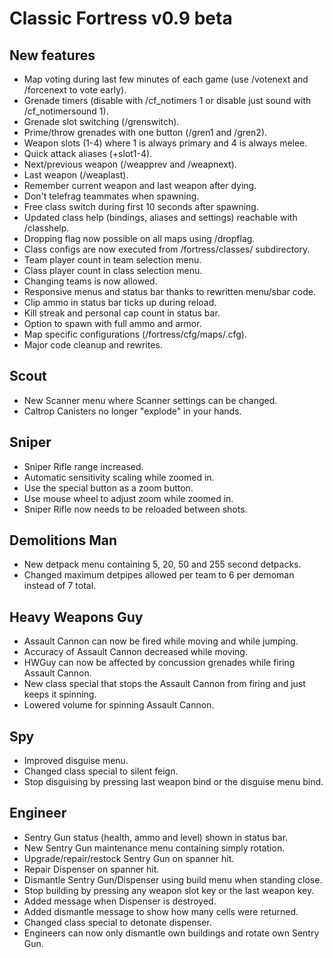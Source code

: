 Classic Fortress v0.9 beta
==========================

New features
------
* Map voting during last few minutes of each game (use /votenext and /forcenext to vote early).
* Grenade timers (disable with /cf\_notimers 1 or disable just sound with /cf\_notimersound 1).
* Grenade slot switching (/grenswitch).
* Prime/throw grenades with one button (/gren1 and /gren2).
* Weapon slots (1-4) where 1 is always primary and 4 is always melee.
* Quick attack aliases (+slot1-4).
* Next/previous weapon (/weapprev and /weapnext).
* Last weapon (/weaplast).
* Remember current weapon and last weapon after dying.
* Don't telefrag teammates when spawning.
* Free class switch during first 10 seconds after spawning.
* Updated class help (bindings, aliases and settings) reachable with /classhelp.
* Dropping flag now possible on all maps using /dropflag.
* Class configs are now executed from /fortress/classes/ subdirectory.
* Team player count in team selection menu.
* Class player count in class selection menu.
* Changing teams is now allowed.
* Responsive menus and status bar thanks to rewritten menu/sbar code.
* Clip ammo in status bar ticks up during reload.
* Kill streak and personal cap count in status bar.
* Option to spawn with full ammo and armor.
* Map specific configurations (/fortress/cfg/maps/<mapname>.cfg).
* Major code cleanup and rewrites.

Scout
------
* New Scanner menu where Scanner settings can be changed.
* Caltrop Canisters no longer "explode" in your hands.

Sniper
------
* Sniper Rifle range increased.
* Automatic sensitivity scaling while zoomed in.
* Use the special button as a zoom button.
* Use mouse wheel to adjust zoom while zoomed in.
* Sniper Rifle now needs to be reloaded between shots.

Demolitions Man
------
* New detpack menu containing 5, 20, 50 and 255 second detpacks.
* Changed maximum detpipes allowed per team to 6 per demoman instead of 7 total.

Heavy Weapons Guy
------
* Assault Cannon can now be fired while moving and while jumping.
* Accuracy of Assault Cannon decreased while moving.
* HWGuy can now be affected by concussion grenades while firing Assault Cannon.
* New class special that stops the Assault Cannon from firing and just keeps it spinning.
* Lowered volume for spinning Assault Cannon.

Spy
------
* Improved disguise menu.
* Changed class special to silent feign.
* Stop disguising by pressing last weapon bind or the disguise menu bind.

Engineer
------
* Sentry Gun status (health, ammo and level) shown in status bar.
* New Sentry Gun maintenance menu containing simply rotation.
* Upgrade/repair/restock Sentry Gun on spanner hit.
* Repair Dispenser on spanner hit.
* Dismantle Sentry Gun/Dispenser using build menu when standing close.
* Stop building by pressing any weapon slot key or the last weapon key.
* Added message when Dispenser is destroyed.
* Added dismantle message to show how many cells were returned.
* Changed class special to detonate dispenser.
* Engineers can now only dismantle own buildings and rotate own Sentry Gun.
